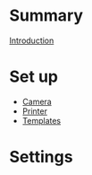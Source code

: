 # Summary

[Introduction](../../README.md)

# Set up

- [Camera](./camera_setup.md)
- [Printer](./printer_setup.md)
- [Templates](./template_setup.md)

# Settings

